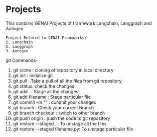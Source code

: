 # Projects
This contains GENAI Projects of framework Langchain, Langgraph and Autogen

```
Project Related to GENAI Frameworks:
1. Langchain
2. Langgraph
3. Autogen

```

git Commands-
1. git clone : cloning of repository in local directory
2. git init : initialise git
3. git pull : Take a pull of all the files from git repository  
4. git status: check the changes
5. git add . : Stage all the changes
6. git add filename : Stage particular file
7. git commit -m "<your message>" : commit your changes
8. git branch : Check your current Branch
9. git branch checkout <Branch Name> : switch to other branch
10. git push origin <Branch Name> : push the code to git repository
11. git restore --staged . : To unstage all the files
12. git restore --staged filename.py: To unstage particular file


